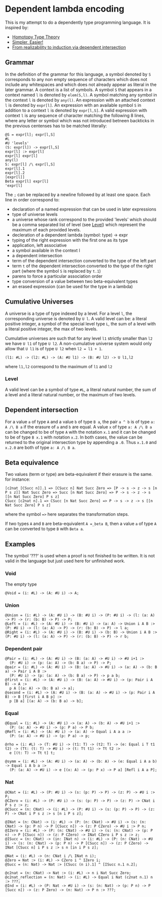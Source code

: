 # Dependent lambda encoding

This is my attempt to do a dependently type programming language. It is inspired by:  
- [Homotopy Type Theory](https://homotopytypetheory.org/book/)
- [Simpler, Easier!](https://augustss.blogspot.com/2007/10/simpler-easier-in-recent-paper-simply.html?m=1)
- [From realizability to induction via dependent intersection](https://www.sciencedirect.com/science/article/pii/S0168007218300277?ref=pdf_download&fr=RR-2&rr=8a9706eecc573c95)

## Grammar

In the definition of the grammar for this language, a symbol denoted by `S` corresponds to any non empty sequence of characters which does not include any whitespaces and which does not already appear as literal in the later grammar.
A context is a list of symbols.
A symbol `S` that appears in a context named `l` is denoted by `elem(S,l)`.
A symbol matching any symbol in the context `l` is denoted by `any(l)`.
An expression with an attached context `l` is denoted by `expr[l]`.
An expression with an available symbol `S` in addition to a context `l` is denoted by `expr[l,S]`.
A valid expression with context `l` is any sequence of character matching the following 8 lines, where any letter or symbol which was not introduced betneen backticks in the previous centenses has to be matched literally:
```
@S = expr[l]; expr[l,S]
#L
#U 'levels'
(S: expr[l]) -> expr[l,S]
expr[l] :> expr[l]
expr[l] expr[l]
any(l)
S: expr[l] /\ expr[l,S]
expr[l].1
expr[l].2
[expr[l]]
Beta expr[l] expr[l]
'expr[l]
```
The `;` can be replaced by a newline followed by at least one space.
Each line in order correspond to:
- declaration of a named expression that can be used in later expressions
- type of universe levels
- a universe whose rank correspond to the provided 'levels' which should be a comma separated list of level (see [Level](#Level)) which represent the maximum of each provided levels.
- decleration of a dependent lambda (symbol: type) -> expr
- typing of the right expression with the first one as its type
- application, left associative
- a symbol available in the context l
- a dependent intersection
- term of the dependent intersection converted to the type of the left part
- term `t` of the dependent intersection converted to the type of the right part (where the symbol `S` is replaced by `t.1`)
- parens to force a particular association order
- type conversion of a value between two beta-equivalent types
- an erased expression (can be used for the type in a lambda)

## Cumulative Universes
A universe is a type of type indexed by a level. For a level `l`, the corresponding universe is denoted by `U l`.
A valid level can be: a literal positive integer, a symbol of the special level type `L`, the sum of a level with a literal positive integer, the max of two levels.

Cumulative universes are such that for any level `l1` strictly smaller than `l2` we have `U l1` of type `U l2`. A non-cumulative universe system would only allow that `U l1` is of type `U l2` when `l2 = l1 + 1`.

```
(l1: #L) -> (l2: #L) -> (A: #U l1) -> (B: #U l2) -> U l1,l2
```
where `l1,l2` correspond to the maximum of `l1` and `l2`

### Level

A valid level can be a symbol of type `#L`, a literal natural number, the sum of a level and a literal natural number, or the maximum of two levels.

## Dependent intersection
For a value `a` of type `A` and a value `b` of type `B a`, the pair `a ^ b` is of type `a: A /\ B a` if the erasure of `a` and `b` are equal.
A value `x` of type `a: A /\ B a` can be changed to be of type `A` with the notation `x.1` and it can be changed to be of type `B x.1` with notation `x.2`. In both cases, the value can be returned to the original intersection type by appending a `.0`. Thus `x.1.0` and `x.2.0` are both of type `a: A /\ B a`.

## Beta equivalence
Two values (term or type) are beta-equivalent if their erasure is the same. for instance:
```
[c2nat [CSucc n]].1 => [CSucc n] Nat Succ Zero => [P -> s -> z -> s [n P s z]] Nat Succ Zero => Succ [n Nat Succ Zero] => P -> s -> z -> s [[n Nat Succ Zero] P s z]
CSucc [c2nat n].1 => CSucc [n Nat Succ Zero] => P -> s -> z -> s [[n Nat Succ Zero] P s z]
```
where the symbol `=>` here separates the transformation steps.

If two types `A` and `B` are beta-equivalent `A =_beta B`, then a value `a` of type `A` can be converted to type `B` with `Beta a`.

## Examples

The symbol '???' is used when a proof is not finished to be written. It is not valid in the language but just used here for unfinished work.

### Void
The empty type
```
@Void = (i: #L) -> (A: #U i) -> A;
```

### Union
```
@Union = (i: #L) -> (A: #U i) -> (B: #U i) -> (P: #U i) -> (l: (a: A) -> P) -> (r: (b: B) -> P) -> P;
@Left = (i: #L) -> (A: #U i) -> (B: #U i) -> (a: A) -> Union i A B :> (P: #U i) -> (l: (a: A) -> P) -> (r: (b: B) -> P) -> l a;
@Right = (i: #L) -> (A: #U i) -> (B: #U i) -> (b: B) -> Union i A B :> (P: #U i) -> (l: (a: A) -> P) -> (r: (b: B) -> P) -> r b;
```

### Dependent pair
```
@Pair = (i: #L) -> (A: #U i) -> (B: (a: A) -> #U i) -> #U i+1 :> 
  (P: #U i) -> (p: (a: A) -> (b: B a) -> P) -> P;
@pair = (i: #L) -> (A: #U i) -> (B: (a: A) -> #U i) -> (a: A) -> (b: B a) -> Pair i A B :>
  (P: #U i) -> (p: (a: A) -> (b: B a) -> P) -> p a b;
@first = (i: #L) -> (A: #U i) -> (B: (a: A) -> #U i) -> (p: Pair i A B) -> A :>
  p A [(a: A) -> (b: B a) -> a];
@second = (i: #L) -> (A: #U i) -> (B: (a: A) -> #U i) -> (p: Pair i A B) -> B [first i A B p] :>
  p [B a] [(a: A) -> (b: B a) -> b];
```

### Equal
```
@Equal = (i: #L) -> (A: #U i) -> (a: A) -> (b: A) -> #U i+1 :>
  (P: (a: A) -> #U i) -> (p: P a) -> P b;
@Refl = (i: #L) -> (A: #U i) -> (a: A) -> Equal i A a a :>
  (P: (a: A) -> #U i) -> (p: P a) -> p;

@rho = (i: #L) -> (T: #U i) -> (t1: T) -> (t2: T) -> (e: Equal i T t1 t2) -> (Tt: (t: T) -> #U i) -> (t: Tt t1) -> Tt t2 :>
  e [(t: T) -> Tt t] t;

@symm = (i: #L) -> (A: #U i) -> (a: A) -> (b: A) -> (e: Equal i A a b) -> Equal i A b a :>
  (P: (a: A) -> #U i) -> e [(x: A) -> (p: P x) -> P a] [Refl i A a P];
```

### Nat
```
@CNat = (i: #L) -> (P: #U i) -> (s: (p: P) -> P) -> (z: P) -> #U i :> P;
@CZero = (i: #L) -> (P: #U i) -> (s: (p: P) -> P) -> (z: P) -> CNat i P s z :> z;
@CSucc = (n: CNat) -> (i: #L) -> (P: #U i) -> (s: (p: P) -> P) -> (z: P) -> CNat i P s z :> s [n i P s z];

@INat = (n: CNat) -> (i: #L) -> (P: (n: CNat) -> #U i) -> (s: (n: CNat) -> (p: P n) -> P [CSucc n]) -> (z: P CZero) -> #U i :> P n;
@IZero = (i: #L) -> (P: (n: CNat) -> #U i) -> (s: (n: CNat) -> (p: P n) -> P [CSucc n]) -> (z: P CZero) -> INat CZero i P s z :> z;
@ISucc = (n: CNat) -> (in: INat n) -> (i: #L) -> (P: (n: CNat) -> #U i) -> (s: (n: CNat) -> (p: P n) -> P [CSucc n]) -> (z: P CZero) -> INat [CSucc n] i P s z :> s n [in i P s z];

@Nat = (i: #L) -> (n: CNat i /\ INat n i);
@Zero = Nat :> (i: #L) -> CZero i ^ IZero i;
@Succ = (n: Nat) -> Nat :> [CSucc (n i).1] ^ [ISucc n.1 n.2];

@c2nat = (n: CNat) -> Nat :> (i: #L) -> n i Nat Succ Zero;
@c2nat_reflection = (n: Nat) -> (i: #L) -> Equal i Nat (c2nat n.1) n :> ???;
@Ind = (i: #L) -> (P: Nat -> #U i) -> (s: (n: Nat) -> (p: P n) -> P [Succ n]) -> (z: P Zero) -> (n: Nat) -> P n :> ???;
```
